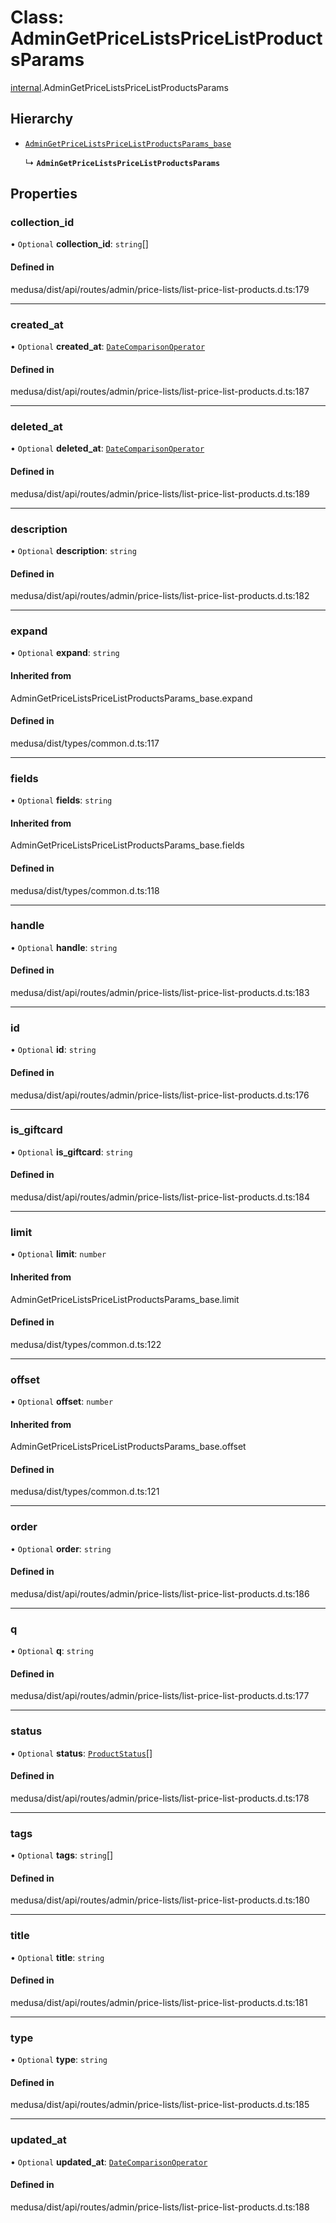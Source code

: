 # Class: AdminGetPriceListsPriceListProductsParams

[internal](../modules/internal-17.md).AdminGetPriceListsPriceListProductsParams

## Hierarchy

- [`AdminGetPriceListsPriceListProductsParams_base`](../modules/internal-17.md#admingetpricelistspricelistproductsparams_base)

  ↳ **`AdminGetPriceListsPriceListProductsParams`**

## Properties

### collection\_id

• `Optional` **collection\_id**: `string`[]

#### Defined in

medusa/dist/api/routes/admin/price-lists/list-price-list-products.d.ts:179

___

### created\_at

• `Optional` **created\_at**: [`DateComparisonOperator`](internal-2.DateComparisonOperator.md)

#### Defined in

medusa/dist/api/routes/admin/price-lists/list-price-list-products.d.ts:187

___

### deleted\_at

• `Optional` **deleted\_at**: [`DateComparisonOperator`](internal-2.DateComparisonOperator.md)

#### Defined in

medusa/dist/api/routes/admin/price-lists/list-price-list-products.d.ts:189

___

### description

• `Optional` **description**: `string`

#### Defined in

medusa/dist/api/routes/admin/price-lists/list-price-list-products.d.ts:182

___

### expand

• `Optional` **expand**: `string`

#### Inherited from

AdminGetPriceListsPriceListProductsParams\_base.expand

#### Defined in

medusa/dist/types/common.d.ts:117

___

### fields

• `Optional` **fields**: `string`

#### Inherited from

AdminGetPriceListsPriceListProductsParams\_base.fields

#### Defined in

medusa/dist/types/common.d.ts:118

___

### handle

• `Optional` **handle**: `string`

#### Defined in

medusa/dist/api/routes/admin/price-lists/list-price-list-products.d.ts:183

___

### id

• `Optional` **id**: `string`

#### Defined in

medusa/dist/api/routes/admin/price-lists/list-price-list-products.d.ts:176

___

### is\_giftcard

• `Optional` **is\_giftcard**: `string`

#### Defined in

medusa/dist/api/routes/admin/price-lists/list-price-list-products.d.ts:184

___

### limit

• `Optional` **limit**: `number`

#### Inherited from

AdminGetPriceListsPriceListProductsParams\_base.limit

#### Defined in

medusa/dist/types/common.d.ts:122

___

### offset

• `Optional` **offset**: `number`

#### Inherited from

AdminGetPriceListsPriceListProductsParams\_base.offset

#### Defined in

medusa/dist/types/common.d.ts:121

___

### order

• `Optional` **order**: `string`

#### Defined in

medusa/dist/api/routes/admin/price-lists/list-price-list-products.d.ts:186

___

### q

• `Optional` **q**: `string`

#### Defined in

medusa/dist/api/routes/admin/price-lists/list-price-list-products.d.ts:177

___

### status

• `Optional` **status**: [`ProductStatus`](../enums/internal.ProductStatus.md)[]

#### Defined in

medusa/dist/api/routes/admin/price-lists/list-price-list-products.d.ts:178

___

### tags

• `Optional` **tags**: `string`[]

#### Defined in

medusa/dist/api/routes/admin/price-lists/list-price-list-products.d.ts:180

___

### title

• `Optional` **title**: `string`

#### Defined in

medusa/dist/api/routes/admin/price-lists/list-price-list-products.d.ts:181

___

### type

• `Optional` **type**: `string`

#### Defined in

medusa/dist/api/routes/admin/price-lists/list-price-list-products.d.ts:185

___

### updated\_at

• `Optional` **updated\_at**: [`DateComparisonOperator`](internal-2.DateComparisonOperator.md)

#### Defined in

medusa/dist/api/routes/admin/price-lists/list-price-list-products.d.ts:188

